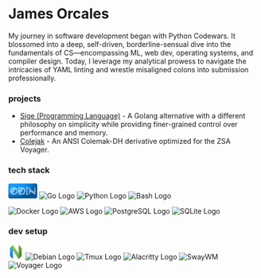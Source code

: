 # James Orcales

My journey in software development began with Python Codewars. It blossomed into a deep, self-driven, borderline-sensual dive into the fundamentals of CS—encompassing ML, web dev, operating systems, and compiler design. Today, I leverage my analytical prowess to navigate the intricacies of YAML linting and wrestle misaligned colons into submission professionally.

### projects
- [Sige (Programming Language)][sige] - A Golang alternative with a different philosophy on simplicity while providing finer-grained control over performance and memory.
- [Colejak][colejak] - An ANSI Colemak-DH derivative optimized for the ZSA Voyager.

### tech stack

<img src="https://github.com/odin-lang/Odin/blob/master/misc/logo-slim.png" height="30" alt="Odin Logo"> <img src="https://upload.wikimedia.org/wikipedia/commons/thumb/0/05/Go_Logo_Blue.svg/330px-Go_Logo_Blue.svg.png" height="30" alt="Go Logo"> <img src="https://upload.wikimedia.org/wikipedia/commons/thumb/c/c3/Python-logo-notext.svg/115px-Python-logo-notext.svg.png" height="30" alt="Python Logo"> <img src="https://upload.wikimedia.org/wikipedia/commons/thumb/4/4b/Bash_Logo_Colored.svg/512px-Bash_Logo_Colored.svg.png" height="30" alt="Bash Logo">

<img src="https://upload.wikimedia.org/wikipedia/commons/7/70/Docker_logo.png" height="30" alt="Docker Logo"> <img src="https://upload.wikimedia.org/wikipedia/commons/thumb/9/93/Amazon_Web_Services_Logo.svg/512px-Amazon_Web_Services_Logo.svg.png" height="30" alt="AWS Logo"> <img src="https://upload.wikimedia.org/wikipedia/commons/thumb/2/29/Postgresql_elephant.svg/540px-Postgresql_elephant.svg.png" height="30" alt="PostgreSQL Logo"> <img src="https://upload.wikimedia.org/wikipedia/commons/thumb/3/38/SQLite370.svg/382px-SQLite370.svg.png" height="30" alt="SQLite Logo">

### dev setup

<img src="https://raw.githubusercontent.com/github/explore/26674e638508ac4a4e113ee32d6755ebfa000569/topics/neovim/neovim.png" height="30" alt="Neovim Logo"> <img src="https://upload.wikimedia.org/wikipedia/commons/thumb/6/66/Openlogo-debianV2.svg/230px-Openlogo-debianV2.svg.png" height="30" alt="Debian Logo"> <img src="https://upload.wikimedia.org/wikipedia/commons/thumb/e/e4/Tmux_logo.svg/608px-Tmux_logo.svg.png" height="30" alt="Tmux Logo"> <img src="https://upload.wikimedia.org/wikipedia/commons/thumb/9/90/Alacritty_logo.svg/270px-Alacritty_logo.svg.png" height="30" alt="Alacritty Logo"> <img src="https://avatars.githubusercontent.com/u/32400794?s=200&v=4" height="30" alt="SwayWM"> <img src="https://www.zsa.io/cdn-cgi/image/width=180,quality=80,format=auto/@voyager/images/navbar/voyager-logo.webp" height="30" alt="Voyager Logo">

[sige]: https://github.com/james-orcales/sige
[colejak]: https://github.com/james-orcales/colejak
